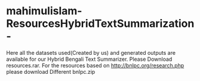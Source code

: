 # mahimulislam-ResourcesHybridTextSummarization-
Here all the datasets used(Created by us) and generated outputs are available for our Hybrid Bengali Text Summarizer.
Please Download resources.rar. For the resources based on http://bnlpc.org/research.php please download Different bnlpc.zip
